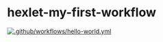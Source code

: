 # hexlet-my-first-workflow
[![.github/workflows/hello-world.yml](https://github.com/RomanKazakov1980/hexlet-my-first-workflow/actions/workflows/hello-world.yml/badge.svg)](https://github.com/RomanKazakov1980/hexlet-my-first-workflow/actions/workflows/hello-world.yml)